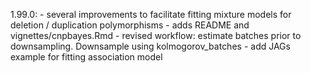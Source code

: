 1.99.0: 
       - several improvements to facilitate fitting mixture models for deletion / duplication polymorphisms
       - adds README and vignettes/cnpbayes.Rmd
       - revised workflow: estimate batches prior to downsampling.  Downsample using kolmogorov_batches
       - add JAGs example for fitting association model


